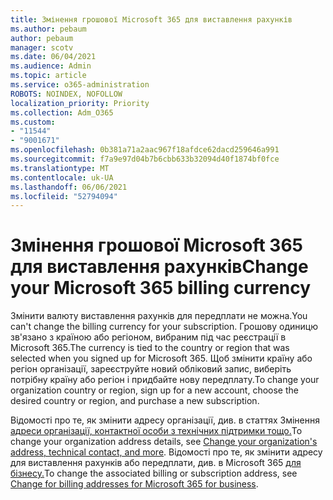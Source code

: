 ```yaml
---
title: Змінення грошової Microsoft 365 для виставлення рахунків
ms.author: pebaum
author: pebaum
manager: scotv
ms.date: 06/04/2021
ms.audience: Admin
ms.topic: article
ms.service: o365-administration
ROBOTS: NOINDEX, NOFOLLOW
localization_priority: Priority
ms.collection: Adm_O365
ms.custom:
- "11544"
- "9001671"
ms.openlocfilehash: 0b381a71a2aac967f18afdce62dacd259646a991
ms.sourcegitcommit: f7a9e97d04b7b6cbb633b32094d40f1874bf0fce
ms.translationtype: MT
ms.contentlocale: uk-UA
ms.lasthandoff: 06/06/2021
ms.locfileid: "52794094"
---
```

# <a name="change-your-microsoft-365-billing-currency"></a><span data-ttu-id="d53cc-102">Змінення грошової Microsoft 365 для виставлення рахунків</span><span class="sxs-lookup"><span data-stu-id="d53cc-102">Change your Microsoft 365 billing currency</span></span>

<span data-ttu-id="d53cc-103">Змінити валюту виставлення рахунків для передплати не можна.</span><span class="sxs-lookup"><span data-stu-id="d53cc-103">You can't change the billing currency for your subscription.</span></span> <span data-ttu-id="d53cc-104">Грошову одиницю зв'язано з країною або регіоном, вибраним під час реєстрації в Microsoft 365.</span><span class="sxs-lookup"><span data-stu-id="d53cc-104">The currency is tied to the country or region that was selected when you signed up for Microsoft 365.</span></span> <span data-ttu-id="d53cc-105">Щоб змінити країну або регіон організації, зареєструйте новий обліковий запис, виберіть потрібну країну або регіон і придбайте нову передплату.</span><span class="sxs-lookup"><span data-stu-id="d53cc-105">To change your organization country or region, sign up for a new account, choose the desired country or region, and purchase a new subscription.</span></span> 

<span data-ttu-id="d53cc-106">Відомості про те, як змінити адресу організації, див. в статтях Змінення [адреси організації, контактної особи з технічних підтримки тощо.](/microsoft-365/admin/manage/change-address-contact-and-more)</span><span class="sxs-lookup"><span data-stu-id="d53cc-106">To change your organization address details, see [Change your organization's address, technical contact, and more](/microsoft-365/admin/manage/change-address-contact-and-more).</span></span> <span data-ttu-id="d53cc-107">Відомості про те, як змінити адресу для виставлення рахунків або передплати, див. в Microsoft 365 [для бізнесу.](/microsoft-365/commerce/billing-and-payments/change-your-billing-addresses)</span><span class="sxs-lookup"><span data-stu-id="d53cc-107">To change the associated billing or subscription address, see [Change for billing addresses for Microsoft 365 for business](/microsoft-365/commerce/billing-and-payments/change-your-billing-addresses).</span></span> 